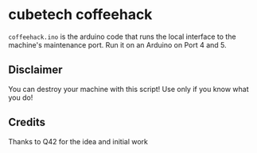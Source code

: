 # cubetech coffeehack

`coffeehack.ino` is the arduino code that runs the local interface to the machine's maintenance port. Run it on an Arduino on Port 4 and 5.

## Disclaimer

You can destroy your machine with this script! Use only if you know what you do!

## Credits

Thanks to Q42 for the idea and initial work
